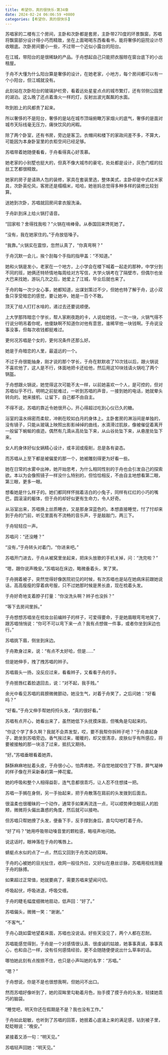 ```yaml
---
title: 希望你，真的很快乐-第34章
date: 2024-02-24 06:06:59 +0800
categories: [希望你，真的很快乐]
---
```


苏唱家的二楼有三个房间，主卧和次卧都是套房，主卧带270度的环景飘窗，苏唱将飘窗部分设计得小巧而精致，坐在上面喝喝东西看看书，能将奢侈的庭院设计尽收眼底。次卧房间要小一些，不过带一个近似小露台的阳台。

在江城，带阳台的是很稀缺的产品。于舟想起自己只能把衣服晾在窗台底下的小出租屋。

于舟不大懂为什么阳台算是奢侈的设计，在她老家，小地方，每个房间都可以有一个小阳台，但江城就没有。

此刻站在次卧阳台的玻璃护栏旁，看着远处星星点点的城市繁灯，还有邻侧公园里的湖泊。这么晚了还点着渔火一样的灯，反射出波光粼粼的水面。

吹到脸上的风都贵了起来。

所以奢侈的不是阳台，奢侈的是站在城市顶端俯瞰万家烟火的底气，奢侈的是面对城市天际线毫无压力，痛快饮风的闲暇。

除了两个卧室，还有书房，旁边是客卫。衣帽间和楼下的家政间差不多，不算大，可能因为本身卧室里的衣柜空间已经足够。

苏唱带着她随便看看，于舟看得真心好羡慕。

她老家的小别墅也挺大的，但真不像大城市的豪宅，处处都是设计，灰色门框的拉丝工艺都很精致。

她家的房子是请熟人包的装修，家具在套装里选，整体美式，主卧却是中式红木家具，次卧英伦风，客房还是榻榻米，哈哈，她爸妈总觉得多种多样的装修比较划算。

送她到次卧，苏唱就回房间拿衣服洗澡。

于舟趴到床上给火锅打语音。

“回家啦？舍得找我啦？”火锅在啃棒骨。从泰国回来馋死她了。

“没有，我在她家住的。”于舟放低嗓子。

“我靠。”火锅实在震惊，忽然认真了，“你真弯啊？”

于舟沉默一会儿，挨个刮每个手指的指甲盖：“不知道。”

她和火锅是发小，老家在一个地方，上小学会在楼下喊着一起走的那种，中学分到不同的班，她俩还特矫情地每周给对方写信，大学火锅考在了隔壁市，但偶尔也坐大巴来找她，游玩几次之后，她爱上了江城，毕业后就也来了。

于舟的每一次少女心事，她都知道，出谋划策过不少，但她也特了解于舟，这小双鱼只享受暗恋的感觉，要让她冲，她是一百个不敢。

顶天了给人打打水啥的，递过去还要说顺便。

上大学那阵暗恋个学长，帮人家刷夜跑的卡，人说给她钱，一次一块，火锅气得不行说分明吊着你呢，他傻缺啊不知道你对他有意思，谁稀罕他一块钱啊。于舟说没事没事，但每次收钱都挺难过。

更何况苏唱是个女的，更何况条件还那么好。

她是于舟暗恋的人里，最遥远的一个。

不过于舟很能抽身，刚才说的那个学长，于舟在默默收了10次钱以后，跟火锅说不喜欢他了，这人是不行，体面地把卡还给他，然后用这10块钱请火锅吃了两个锅盔。

于舟想跟火锅说，她觉得这次可能不太一样，以前她喜欢一个人，是可控的，但对苏唱似乎不行。明明之前挺难过，一听到苏唱的声音，一接到她的电话，她就晕头转向的。她来接机、让留下，自己都不由自主。

不得不说，苏唱的靠近令她很开心，开心得超过吃到心仪已久的糖。

浴室的温水绵密而柔软，冲刷在皎如白月的身体上。主卧套房的淋浴间是单独的，没有镜子，只能从玻璃上映照出影影绰绰的曲线，水滴滑过肌肤，像被催促着离开一般留下蜿蜒的痕迹。偶然有几滴从高处坠下来，从山谷处坠下来，从悬崖处坠下来。

女人的身体好似女娲精心设计，或丰润或瘦削，总是各有姿态。

而苏唱从上至下都是被偏爱的那一个，她被雕刻得更为好看一些。

她在日常的水雾中出神，她开始思考，为什么相同性别的于舟也会引发自己的探索欲。本以为会像照镜子一样没什么特别的，但恰恰相反，不由自主地想看第二眼，第三眼，更多一眼。

想看她是什么样子的。她们都同样怀揣着洁白的小兔子，同样有红红的小巧的嘴巴，圆滚滚的躯体，但于舟的却好似更有生命力，令人好奇。

从浴室出来，苏唱换上丝质睡衣，又是那身深蓝色的。本想直接睡觉，忖了忖却来到于舟的门前，听见里面有不流畅的音乐声，于是敲敲门，两三下。

于舟轻轻应一声。

苏唱问：“还没睡？”

“没有，”于舟转头对着门，“你进来吧。”

苏唱开门进去，于舟从被窝里坐起来，把床头放歌的手机关掉，问：“洗完啦？”

“嗯，跟你说声晚安。”苏唱站在床边，略微垂着头，笑了笑。

于舟拥着被子，突然觉得好像医院初见的时候，有次苏唱也是站在她病床前跟她说话，高高瘦瘦的穿着病号服，只不过她那时候是黑长直，现在梳着头发。

于舟好奇地支着脖子打量：“你没洗头啊？辫子也没拆？”

“等下去房间里拆。”

于舟想想苏唱坐在梳妆台前编辫子的样子，可爱得要命，于是她眉眼弯弯地笑了，跟苏唱悄悄说：“你可不可以弯下来一点？我有点想做一件事，或者你坐到床边也行。”

苏唱挑下眉，侧坐到床边。

于舟欺身过来，说：“有点不太好哈，但是……”

但是她伸手，拽了拽苏唱的辫子。

苏唱眉头一扬，没反应过来，看看辫子，又看看于舟的手。

于舟抿唇红着脸退回去，说：“对不起，我手贱。”

余光中看见苏唱的肩膀微微颤动，她没生气，对着于舟笑了，之后问她：“好看吗？”

“好看。”于舟又伸手帮她捋捋头发，“真的很好看。”

苏唱有点开心，她看出来了，虽然她低下头抚摸床面，但嘴角是勾起来的。

“你这个学了多久啊？我就不会弄发型，哎，要不我帮你拆辫子吧？”于舟直起身子，跪坐到苏唱旁边。香气挨过来，暖暖的，却又很清凉，皮肤似乎有所感应，将要被接触的那一块活了过来，抵抗又期待。

“好。”苏唱垂眼看着她弄。

酥酥麻麻地扯着头皮，于舟很小心，怕弄疼她，不自觉地就咬住了下唇，屏气凝神的样子像在开采新春的第一捧花蜜。

她的呼吸和整个人相得益彰，连气息都很乖巧，让人忍不住想揉一把。

苏唱一手搁在身侧，另一手抬起来，把于舟散落在肩前的头发拨到后面去。

很温柔也很暧昧的一个动作，通常手如果再流连一点，可以顺势捧住眼前人的脸颊，微微将头偏出蛊惑的角度，然后就可以接吻。

但苏唱只帮她撩了头发，便垂下手，反手撑到身后，直勾勾地盯着于舟。

“好了吗？”她用呼吸带动嗓音里的颗粒感，略哑声地问她。

说这话时，眼神落在于舟的嘴唇上。

蜻蜓点水似的点了一点，然后又回到于舟灵动的双眸。

于舟的心被她的目光扯住，收网一般往外拉，又好似在悬丝诊脉，苏唱用视线测量于舟的脉搏。

如果超过正常值，她就要病了，需要苏唱来望闻问切。

呼吸起伏，呼吸进退，呼吸交缠。

于舟的睫毛幅度细微地扇动，低声回：“好了。”

苏唱偏头，微微一笑：“谢谢。”

“不客气。”

于舟心跳如雷地望着床面，苏唱也没说话。好些天没见了，两个人都在忍耐。

苏唱能感觉得到，于舟是一个对感情很认真、很虔诚的姑娘，她事事真诚，事事真心，也和自己一样，没有任何感情经验，更不会随随便便说出什么草率的话。

哪怕她此刻有点按捺不住，也只是小声叫她的名字：“苏唱。”

“嗯？”

于舟想说，你是不是也很想我啊，但她问不出口。

然而苏唱好像听到了，她的双眸里勾勒着月色，抬手摸了摸于舟的头发，轻揉她乖巧的脑袋。

“睡觉吧，明天你还在假期是不是？我也没有工作。”

于舟如此聪敏，也听到了苏唱的回答，她抿着心底涌上来的满足感，钻到被子里，眨眨眼说：“晚安。”

紧接着又添一句：“明天见。”

苏唱轻声回她：“明天见。”

